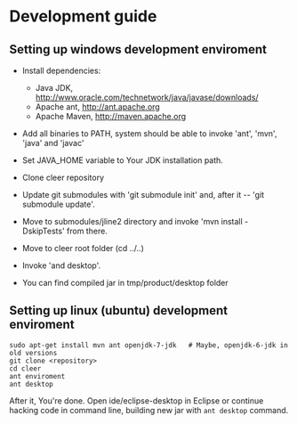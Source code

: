 Development guide
=================

Setting up windows development enviroment
-----------------------------------------

 * Install dependencies:

     * Java JDK, http://www.oracle.com/technetwork/java/javase/downloads/
     * Apache ant, http://ant.apache.org
     * Apache Maven, http://maven.apache.org

 * Add all binaries to PATH, system should be able to invoke 'ant', 'mvn', 'java' and 'javac'
 * Set JAVA_HOME variable to Your JDK installation path.

 * Clone cleer repository
 * Update git submodules with 'git submodule init' and, after it -- 'git submodule update'.
 * Move to submodules/jline2 directory and invoke 'mvn install -DskipTests' from there.
 * Move to cleer root folder (cd ../..)
 * Invoke 'and desktop'. 
 * You can find compiled jar in tmp/product/desktop folder

Setting up linux (ubuntu) development enviroment
------------------------------------------------

    sudo apt-get install mvn ant openjdk-7-jdk   # Maybe, openjdk-6-jdk in old versions
    git clone <repository>
    cd cleer
    ant enviroment
    ant desktop
    
 After it, You're done. Open ide/eclipse-desktop in Eclipse or continue hacking code in command line, building new jar with `ant desktop` command.
